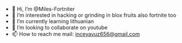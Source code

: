 - 👋 Hi, I’m @Miles-Fortniter
- 👀 I’m interested in hacking or grinding in blox fruits also fortnite too
- 🌱 I’m currently learning lithuanian
- 💞️ I’m looking to collaborate on youtube
- 📫 How to reach me mail: inceyavuz656@gmail.com

<!---
Miles-Fortniter/Miles-Fortniter is a ✨ special ✨ repository because its `README.md` (this file) appears on your GitHub profile.
You can click the Preview link to take a look at your changes.
--->
